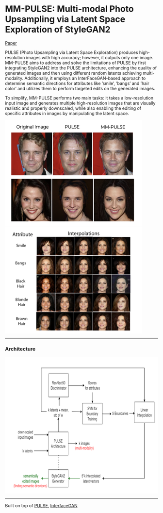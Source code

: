 # MM-PULSE: Multi-modal Photo Upsampling via Latent Space Exploration of StyleGAN2

[Paper](mm-pulse.pdf)

PULSE (Photo Upsampling via Latent Space Exploration) produces high-resolution images with high accuracy; however, it outputs only one image. MM-PULSE aims to address and solve the limitations of PULSE by first integrating StyleGAN2 into the PULSE architecture, enhancing the quality of generated images and then using different random latents achieving multi-modality. Additionally, it employs an InterFaceGAN-based approach to determine semantic directions for attributes like ’smile’, ’bangs’ and ’hair color’ and utilizes them to perform targeted edits on the generated images.

To simplify, MM-PULSE performs two main tasks: it takes a low-resolution input image and generates multiple high-resolution images that are visually realistic and properly downscaled, while also enabling the editing of specific attributes in images by manipulating the latent space.

<img src="imgs/pulse-vs-mmpulse.png" alt="PULSE and MM-PULSE comparisons" width="450" height="350">    <img src="imgs/pulse-semantic-dir.png" alt="MM-PULSE Semantic Directions" width="450" height="350">

---

### Architecture

<img src="imgs/arch.png" alt="MM-PULSE Architecture" width="750" height="450">

---

Built on top of [PULSE](https://github.com/adamian98/pulse), [InterfaceGAN](https://github.com/genforce/interfacegan)
